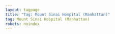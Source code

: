 ```yaml
---
layout: tagpage
title: "Tag: Mount Sinai Hospital (Manhattan)"
tag: Mount Sinai Hospital (Manhattan)
robots: noindex
---
```

